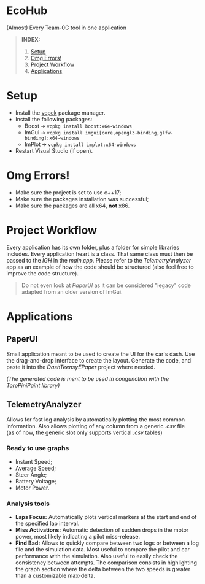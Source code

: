 # EcoHub
(Almost) Every Team-0C tool in one application
> **INDEX:**
> 1. [Setup](https://github.com/TeamZeroC/EcoHub#setup)
> 2. [Omg Errors!](https://github.com/TeamZeroC/EcoHub#omg-errors)
> 3. [Project Workflow](https://github.com/TeamZeroC/EcoHub#project-workflow)
> 4. [Applications](https://github.com/TeamZeroC/EcoHub#applications)

# Setup
- Install the [vcpck](https://vcpkg.io/en/) package manager.
- Install the following packages:
  - Boost ➜ ```vcpkg install boost:x64-windows```
  - ImGui ➜ ```vcpkg install imgui[core,opengl3-binding,glfw-binding]:x64-windows```
  - ImPlot ➜ ```vcpkg install implot:x64-windows```
- Restart Visual Studio (if open).

# Omg Errors!
- Make sure the project is set to use c++17;
- Make sure the packages installation was successful;
- Make sure the packages are all x64, **not** x86.

# Project Workflow
Every application has its own folder, plus a folder for simple libraries includes.
Every application heart is a class. That same class must then be passed to the *IGH* in the *main.cpp*.
Please refer to the *TelemetryAnalyzer* app as an example of how the code should be structured (also feel free to improve the code structure).
> Do not even look at *PaperUI* as it can be considered "legacy" code adapted from an older version of ImGui.

# Applications
## PaperUI
Small application meant to be used to create the UI for the car's dash.
Use the drag-and-drop interface to create the layout. Generate the code, and paste it into the *DashTeensyEPaper* project where needed.

*(The generated code is ment to be used in congunction with the ToroPiniPaint library)*
## TelemetryAnalyzer
Allows for fast log analysis by automatically plotting the most common information. Also allows plotting of any column from a generic *.csv* file <br /> (as of now, the generic slot only supports vertical *.csv* tables)
### Ready to use graphs
- Instant Speed;
- Average Speed;
- Steer Angle;
- Battery Voltage;
- Motor Power.
### Analysis tools
- **Laps Focus:** Automatically plots vertical markers at the start and end of the specified lap interval.
- **Miss Activations:** Automatic detection of sudden drops in the motor power, most likely indicating a pilot miss-release.
- **Find Bad:** Allows to quickly compare between two logs or between a log file and the simulation data. Most useful to compare the pilot and car performance with the simulation. Also useful to easily check the consistency between attempts.
The comparison consists in highlighting the graph section where the delta between the two speeds is greater than a customizable max-delta.
